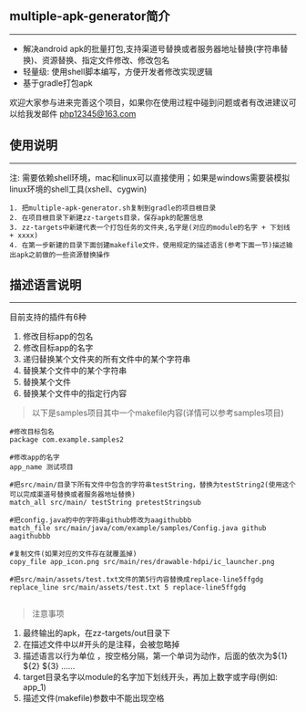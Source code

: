 ## multiple-apk-generator简介
---- 
* 解决android apk的批量打包,支持渠道号替换或者服务器地址替换(字符串替换)、资源替换、指定文件修改、修改包名
* 轻量级: 使用shell脚本编写，方便开发者修改实现逻辑
* 基于gradle打包apk

欢迎大家参与进来完善这个项目，如果你在使用过程中碰到问题或者有改进建议可以给我发邮件
php12345@163.com
 

## 使用说明
----
注: 需要依赖shell环境，mac和linux可以直接使用；如果是windows需要装模拟linux环境的shell工具(xshell、cygwin)

``` 
1. 把multiple-apk-generator.sh复制到gradle的项目根目录
2. 在项目根目录下新建zz-targets目录，保存apk的配置信息
3. zz-targets中新建代表一个打包任务的文件夹,名字是(对应的module的名字 + 下划线 + xxxx)
4. 在第一步新建的目录下面创建makefile文件，使用规定的描述语言(参考下面一节)描述输出apk之前做的一些资源替换操作

``` 

## 描述语言说明
----
目前支持的插件有6种

1. 修改目标app的包名
2. 修改目标app的名字
3. 递归替换某个文件夹的所有文件中的某个字符串
4. 替换某个文件中的某个字符串
5. 替换某个文件
6. 替换某个文件中的指定行内容

>以下是samples项目其中一个makefile内容(详情可以参考samples项目)

``` 
#修改目标包名
package com.example.samples2

#修改app的名字
app_name 测试项目

#把src/main/目录下所有文件中包含的字符串testString，替换为testString2(使用这个可以完成渠道号替换或者服务器地址替换)
match_all src/main/ testString pretestStringsub

#把config.java的中的字符串github修改为aagithubbb
match_file src/main/java/com/example/samples/Config.java github aagithubbb

#复制文件(如果对应的文件存在就覆盖掉)
copy_file app_icon.png src/main/res/drawable-hdpi/ic_launcher.png

#把src/main/assets/test.txt文件的第5行内容替换成replace-line5ffgdg
replace_line src/main/assets/test.txt 5 replace-line5ffgdg


``` 
>注意事项

1. 最终输出的apk，在zz-targets/out目录下
2. 在描述文件中以#开头的是注释，会被忽略掉
3. 描述语言以行为单位 ，按空格分隔，第一个单词为动作，后面的依次为${1}  ${2}  ${3}  ......
4. target目录名字以module的名字加下划线开头，再加上数字或字母(例如: app_1)
5. 描述文件(makefile)参数中不能出现空格
